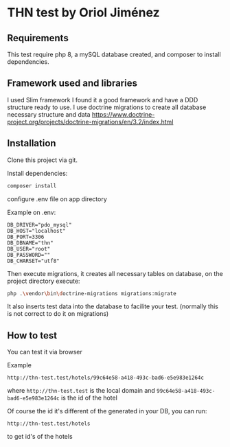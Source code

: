 
# THN test by Oriol Jiménez

## Requirements

This test require php 8, a mySQL database created, and composer to install dependencies.

## Framework used and libraries
I used Slim framework I found it a good framework and have a DDD structure ready to use.
I use doctrine migrations to create all database necessary structure and data <https://www.doctrine-project.org/projects/doctrine-migrations/en/3.2/index.html>

## Installation

Clone this project via git.

Install dependencies:
```bash
composer install
```

configure .env file on app directory

Example on .env:
```
DB_DRIVER="pdo_mysql"
DB_HOST="localhost"
DB_PORT=3306
DB_DBNAME="thn"
DB_USER="root"
DB_PASSWORD=""
DB_CHARSET="utf8"
```

Then execute migrations, it creates all necessary tables on database, on the project directory execute:
```bash
php .\vendor\bin\doctrine-migrations migrations:migrate
```
It also inserts test data into the database to facilite your test. (normally this is not correct to do it on migrations)

## How to test

You can test it via browser

Example
```
http://thn-test.test/hotels/99c64e58-a418-493c-bad6-e5e983e1264c
```
where ```http://thn-test.test``` is the local domain and ``99c64e58-a418-493c-bad6-e5e983e1264c`` is the id of the hotel

Of course the id it's different of the generated in your DB, you can run:
```
http://thn-test.test/hotels
```
to get id's of the hotels
